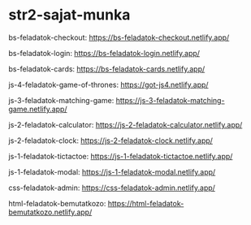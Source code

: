 # str2-sajat-munka

bs-feladatok-checkout: https://bs-feladatok-checkout.netlify.app/

bs-feladatok-login: https://bs-feladatok-login.netlify.app/

bs-feladatok-cards: https://bs-feladatok-cards.netlify.app/

js-4-feladatok-game-of-thrones:
https://got-js4.netlify.app/

js-3-feladatok-matching-game:
https://js-3-feladatok-matching-game.netlify.app/

js-2-feladatok-calculator:
https://js-2-feladatok-calculator.netlify.app/

js-2-feladatok-clock:
https://js-2-feladatok-clock.netlify.app/

js-1-feladatok-tictactoe:
https://js-1-feladatok-tictactoe.netlify.app/

js-1-feladatok-modal:
https://js-1-feladatok-modal.netlify.app/

css-feladatok-admin:
https://css-feladatok-admin.netlify.app/

html-feladatok-bemutatkozo:
https://html-feladatok-bemutatkozo.netlify.app/
